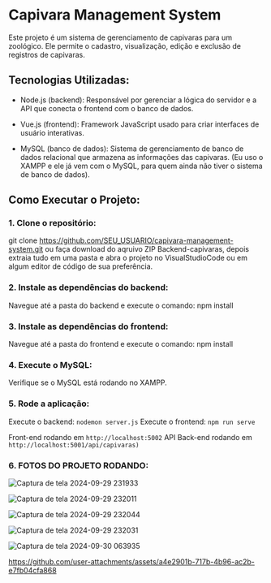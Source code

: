 
# Capivara Management System

Este projeto é um sistema de gerenciamento de capivaras para um zoológico. Ele permite o cadastro, visualização, edição e exclusão de registros de capivaras.

## Tecnologias Utilizadas:
- Node.js (backend): Responsável por gerenciar a lógica do servidor e a API que conecta o frontend com o banco de dados.
  
- Vue.js (frontend): Framework JavaScript usado para criar interfaces de usuário interativas.
  
- MySQL (banco de dados): Sistema de gerenciamento de banco de dados relacional que armazena as informações das capivaras. (Eu uso o XAMPP e ele já vem com o MySQL, para quem ainda não tiver o sistema de banco de dados).


## Como Executar o Projeto:

### 1. Clone o repositório: 
  git clone https://github.com/SEU_USUARIO/capivara-management-system.git
  ou faça download do aqruivo ZIP Backend-capivaras, depois extraia tudo em uma pasta e abra o projeto no VisualStudioCode ou em algum editor de código de sua preferência.
  

### 2. Instale as dependências do backend:
  Navegue até a pasta do backend e execute o comando: npm install

  
### 3. Instale as dependências do frontend:
  Navegue até a pasta do frontend e execute o comando: npm install 

  
### 4. Execute o MySQL:
  Verifique se o MySQL está rodando no XAMPP.


### 5. Rode a aplicação:
  Execute o backend: `nodemon server.js`
  Execute o frontend: `npm run serve`

  Front-end rodando em `http://localhost:5002`
  API Back-end rodando em `http://localhost:5001/api/capivaras)`



### 6. FOTOS DO PROJETO RODANDO: 

![Captura de tela 2024-09-29 231933](https://github.com/user-attachments/assets/507ed293-5df1-4a33-9a49-886c5807ad7b)

![Captura de tela 2024-09-29 232011](https://github.com/user-attachments/assets/bb4c7d7d-e3b5-487e-b195-9b5cc74c5f7a)

![Captura de tela 2024-09-29 232044](https://github.com/user-attachments/assets/301d007d-39ca-4e25-9d51-d9db303eb9ee)

![Captura de tela 2024-09-29 232031](https://github.com/user-attachments/assets/600b45de-b326-4647-a71a-6fefcbeabe51)

![Captura de tela 2024-09-30 063935](https://github.com/user-attachments/assets/3a6c46ea-e665-40b3-816e-4dc6efc73dd6)


https://github.com/user-attachments/assets/a4e2901b-717b-4b96-ac2b-e7fb04cfa868
